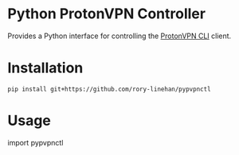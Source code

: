 # Python ProtonVPN Controller

Provides a Python interface for controlling the [ProtonVPN CLI](https://protonvpn.com/support/linux-vpn-tool/) client.

# Installation

`pip install git+https://github.com/rory-linehan/pypvpnctl`

# Usage

import pypvpnctl
